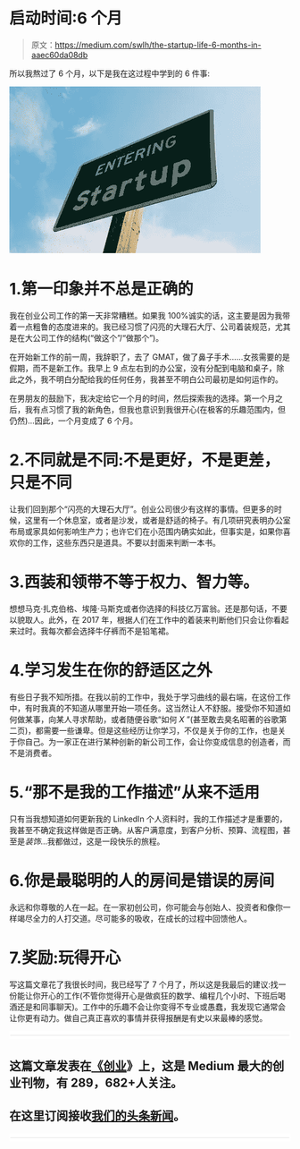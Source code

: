 # 启动时间:6 个月

> 原文：<https://medium.com/swlh/the-startup-life-6-months-in-aaec60da08db>

所以我熬过了 6 个月，以下是我在这过程中学到的 6 件事:

![](img/cf04404aa4ffe0bafca63fc8fca8d25d.png)

# 1.第一印象并不总是正确的

我在创业公司工作的第一天非常糟糕。如果我 100%诚实的话，这主要是因为我带着一点粗鲁的态度进来的。我已经习惯了闪亮的大理石大厅、公司着装规范，尤其是在大公司工作的结构(“做这个”/“做那个”)。

在开始新工作的前一周，我辞职了，去了 GMAT，做了鼻子手术……女孩需要的是假期，而不是新工作。我早上 9 点左右到的办公室，没有分配到电脑和桌子，除此之外，我不明白分配给我的任何任务，我甚至不明白公司最初是如何运作的。

在男朋友的鼓励下，我决定给它一个月的时间，然后探索我的选择。第一个月之后，我有点习惯了我的新角色，但我也意识到我很开心(在极客的乐趣范围内，但仍然)…因此，一个月变成了 6 个月。

# 2.不同就是不同:不是更好，不是更差，只是不同

让我们回到那个“闪亮的大理石大厅”。创业公司很少有这样的事情。但更多的时候，这里有一个休息室，或者是沙发，或者是舒适的椅子。有几项研究表明办公室布局或家具如何影响生产力；也许它们在小范围内确实如此，但事实是，如果你喜欢你的工作，这些东西只是道具。不要以封面来判断一本书。

# 3.西装和领带不等于权力、智力等。

想想马克·扎克伯格、埃隆·马斯克或者你选择的科技亿万富翁。还是那句话，不要以貌取人。此外，在 2017 年，根据人们在工作中的着装来判断他们只会让你看起来过时。我每次都会选择牛仔裤而不是铅笔裙。

# 4.学习发生在你的舒适区之外

有些日子我不知所措。在我以前的工作中，我处于学习曲线的最右端，在这份工作中，有时我真的不知道从哪里开始一项任务。这当然让人不舒服。接受你不知道如何做某事，向某人寻求帮助，或者随便谷歌“如何 *X* ”(甚至敢去臭名昭著的谷歌第二页)，都需要一些谦卑。但是这些经历让你学习，不仅是关于你的工作，也是关于你自己。为一家正在进行某种创新的新公司工作，会让你变成信息的创造者，而不是消费者。

# 5.“那不是我的工作描述”从来不适用

只有当我想知道如何更新我的 LinkedIn 个人资料时，我的工作描述才是重要的，我甚至不确定我这样做是否正确。从客户满意度，到客户分析、预算、流程图，甚至是*装饰*…我都做过，这是一段快乐的旅程。

# 6.你是最聪明的人的房间是错误的房间

永远和你尊敬的人在一起。在一家初创公司，你可能会与创始人、投资者和像你一样竭尽全力的人打交道。尽可能多的吸收，在成长的过程中回馈他人。

# 7.奖励:玩得开心

写这篇文章花了我很长时间，我已经写了 7 个月了，所以这是我最后的建议:找一份能让你开心的工作(不管你觉得开心是做疯狂的数学、编程几个小时、下班后喝酒还是和同事聊天)。工作中的乐趣不会让你变得不专业或愚蠢，我发现它通常会让你更有动力。做自己真正喜欢的事情并获得报酬是有史以来最棒的感觉。

![](img/731acf26f5d44fdc58d99a6388fe935d.png)

## 这篇文章发表在[《创业](https://medium.com/swlh)》上，这是 Medium 最大的创业刊物，有 289，682+人关注。

## 在这里订阅接收[我们的头条新闻](http://growthsupply.com/the-startup-newsletter/)。

![](img/731acf26f5d44fdc58d99a6388fe935d.png)